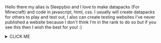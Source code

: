 Hello there my alias is Sleepybio and I love to make datapacks (For Minecraft) and code in javascript, html, css.
I usually will create datapacks for others to play and test out, I also can create testing websites I've never published a website because I don't think I'm in the rank
to do so but if you see this then I wish the best for you! :)

<details><summary>CLICK ME</summary>
<p>

#### We can hide anything, even code!

    ```ruby
      puts "Hello World"
    ```

</p>
</details>
